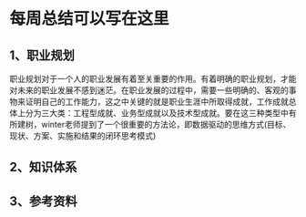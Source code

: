 # 每周总结可以写在这里
## 1、职业规划
职业规划对于一个人的职业发展有着至关重要的作用。有着明确的职业规划，才能对未来的职业发展不感到迷茫。在职业发展的过程中，需要一些明确的、客观的事物来证明自己的工作能力，这之中关键的就是职业生涯中所取得成就，工作成就总体上分为三大类：工程型成就、业务型成就以及技术型成就。要在这三种类型中有所建树，winter老师提到了一个很重要的方法论，即数据驱动的思维方式(目标、现状、方案、实施和结果的闭环思考模式)
## 2、知识体系

## 3、参考资料


